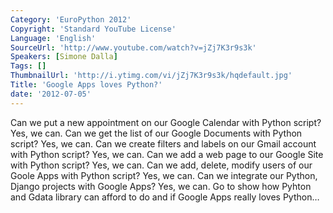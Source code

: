```yaml
---
Category: 'EuroPython 2012'
Copyright: 'Standard YouTube License'
Language: 'English'
SourceUrl: 'http://www.youtube.com/watch?v=jZj7K3r9s3k'
Speakers: [Simone Dalla]
Tags: []
ThumbnailUrl: 'http://i.ytimg.com/vi/jZj7K3r9s3k/hqdefault.jpg'
Title: 'Google Apps loves Python?'
date: '2012-07-05'
---
```

Can we put a new appointment on our Google Calendar with Python script? Yes,
we can. Can we get the list of our Google Documents with Python script? Yes,
we can. Can we create filters and labels on our Gmail account with Python
script? Yes, we can. Can we add a web page to our Google Site with Python
script? Yes, we can. Can we add, delete, modify users of our Goole Apps with
Python script? Yes, we can. Can we integrate our Python, Django projects with
Google Apps? Yes, we can. Go to show how Pyhton and Gdata library can afford
to do and if Google Apps really loves Python…
